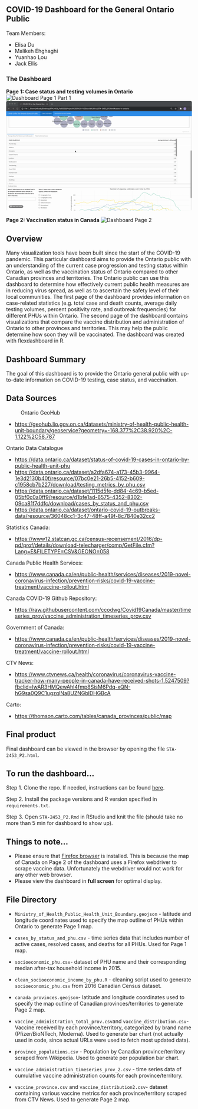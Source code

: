 ## COVID-19 Dashboard for the General Ontario Public

Team Members:
 * Elisa Du
 * Malikeh Ehghaghi
 * Yuanhao Lou
 * Jack Ellis


### The Dashboard
**Page 1: Case status and testing volumes in Ontario**
![Dashboard Page 1 Part 1](demo/demo11.gif)
![Dashboard Page 1 Part 2](demo/demo22.gif)

**Page 2: Vaccination status in Canada**
![Dashboard Page 2](demo/demo33.gif)


## Overview
Many visualization tools have been built since the start of the COVID-19 pandemic. This particular dashboard aims to provide the Ontario public with an understanding of the current case progression and testing status within Ontario, as well as the vaccination status of Ontario compared to other Canadian provinces and territories. The Ontario public can use this dashboard to determine how effectively current public health measures are in reducing virus spread, as well as to ascertain the safety level of their local communities. The first page of the dashboard provides information on case-related statistics (e.g. total case and death counts, average daily testing volumes, percent positivity rate, and outbreak frequencies) for different PHUs within Ontario. The second page of the dashboard contains visualizations that compare the vaccine distribution and administration of Ontario to other provinces and territories. This may help the public determine how soon they will be vaccinated. The dashboard was created with flexdashboard in R.

## Dashboard Summary
The goal of this dashboard is to provide the Ontario general public with up-to-date information on COVID-19 testing, case status, and vaccination.

## Data Sources

&nbsp; &nbsp; &nbsp; &nbsp; &nbsp; Ontario GeoHub
 * https://geohub.lio.gov.on.ca/datasets/ministry-of-health-public-health-unit-boundary/geoservice?geometry=-168.377%2C38.920%2C-1.122%2C58.787

  Ontario Data Catalogue
 * https://data.ontario.ca/dataset/status-of-covid-19-cases-in-ontario-by-public-health-unit-phu
 * https://data.ontario.ca/dataset/a2dfa674-a173-45b3-9964-1e3d2130b40f/resource/07bc0e21-26b5-4152-b609-c1958cb7b227/download/testing_metrics_by_phu.csv
 * https://data.ontario.ca/dataset/1115d5fe-dd84-4c69-b5ed-05bf0c0a0ff9/resource/d1bfe1ad-6575-4352-8302-09ca81f7ddfc/download/cases_by_status_and_phu.csv
 * https://data.ontario.ca/dataset/ontario-covid-19-outbreaks-data/resource/36048cc1-3c47-48ff-a49f-8c7840e32cc2

 Statistics Canada:
 * https://www12.statcan.gc.ca/census-recensement/2016/dp-pd/prof/details/download-telecharger/comp/GetFile.cfm?Lang=E&FILETYPE=CSV&GEONO=058

 Canada Public Health Services:
 * https://www.canada.ca/en/public-health/services/diseases/2019-novel-coronavirus-infection/prevention-risks/covid-19-vaccine-treatment/vaccine-rollout.html

 Canada COVID-19 Github Repository:
 * https://raw.githubusercontent.com/ccodwg/Covid19Canada/master/timeseries_prov/vaccine_administration_timeseries_prov.csv

 Government of Canada:
 * https://www.canada.ca/en/public-health/services/diseases/2019-novel-coronavirus-infection/prevention-risks/covid-19-vaccine-treatment/vaccine-rollout.html

 CTV News:
 * https://www.ctvnews.ca/health/coronavirus/coronavirus-vaccine-tracker-how-many-people-in-canada-have-received-shots-1.5247509?fbclid=IwAR3HMQewAhl4fmp8SisM6Pdq-xQN-hG9sa0Q9C1ugzqlNa8UZNGblDHGBcA

 Carto:
 * https://thomson.carto.com/tables/canada_provinces/public/map

## Final product
 Final dashboard can be viewed in the browser by opening the file `STA-2453_P2.html`.

## To run the dashboard...
Step 1. Clone the repo. If needed, instructions can be found [here](https://docs.github.com/en/free-pro-team@latest/github/creating-cloning-and-archiving-repositories/cloning-a-repository).

Step 2. Install the package versions and R version specified in `requirements.txt`.

Step 3. Open `STA-2453_P2.Rmd` in RStudio and knit the file (should take no more than 5 min for dashboard to show up).

## Things to note...
- Please ensure that [Firefox browser](https://www.mozilla.org/en-CA/firefox/new/) is installed. This is because the map of Canada on Page 2 of the dashboard uses a Firefox webdriver to scrape vaccine data. Unfortunately the webdriver would not work for any other web browser.
- Please view the dashboard in **full screen** for optimal display.


## File Directory
-  `Ministry_of_Health_Public_Health_Unit_Boundary.geojson` - latitude and longitude coordinates used to specify the map outline of PHUs within Ontario to generate Page 1 map.
- `cases_by_status_and_phu.csv` - time series data that includes number of active cases, resolved cases, and deaths for all PHUs. Used for Page 1 map.
- `socioeconomic_phu.csv`- dataset of PHU name and their corresponding median after-tax household income in 2015.
- `clean_socioeconomic_income_by_phu.R` - cleaning script used to generate `socioeconomic_phu.csv` from 2016 Canadian Census dataset.
- `canada_provinces.geojson`-  latitude and longitude coordinates used to specify the map outline of Canadian provinces/territories to generate Page 2 map.

- `vaccine_administration_total_prov.csv`and `vaccine_distribution.csv`- Vaccine received by each province/territory, categorized by brand name (Pfizer/BioNTech, Moderna). Used to generate bar chart (not actually used in code, since actual URLs were used to fetch most updated data).
- `province_populations.csv` - Population by Canadian province/territory scraped from Wikipedia. Used to generate per population bar chart.
- `vaccine_administration_timeseries_prov_2.csv` -  time series data of cumulative vaccine administration counts for each province/territory.
- `vaccine_province.csv` and `vaccine_distribution2.csv`- dataset containing various vaccine metrics for each province/territory scraped from CTV News. Used to generate Page 2 map.
